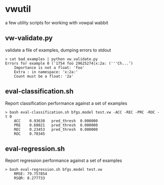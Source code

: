 vwutil
======

a few utility scripts for working with vowpal wabbit


## vw-validate.py

validate a file of examples, dumping errors to stdout

    > cat bad_examples | python vw_validate.py
    Errors for example 0 ('1754 foo 29625274|x:2a: ('''Ch...’)
        Importance is not a float: 'foo'
        Extra : in namespace: 'x:2a:'
        Count must be a float: '2a'

## eval-classification.sh

Report classification performance against a set of examples

    > bash eval-classification.sh bfgs.model test.vw -ACC -REC -PRC -ROC -t 0
        ACC    0.93630   pred_thresh  0.000000
        PRE    0.60821   pred_thresh  0.000000
        REC    0.23453   pred_thresh  0.000000
        ROC    0.70345

## eval-regression.sh

Report regression performance against a set of examples

    > bash eval-regression.sh bfgs.model test.vw
        RMSE: 79.757854
        RSQR: 0.277733
